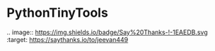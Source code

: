 # PythonTinyTools

.. image:: https://img.shields.io/badge/Say%20Thanks-!-1EAEDB.svg
    :target: https://saythanks.io/to/jeevan449
